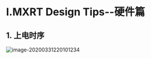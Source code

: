 # I.MXRT Design Tips--硬件篇

## 1. 上电时序

![image-20200331220101234](C:\Users\nxa07165\AppData\Roaming\Typora\typora-user-images\image-20200331220101234.png)